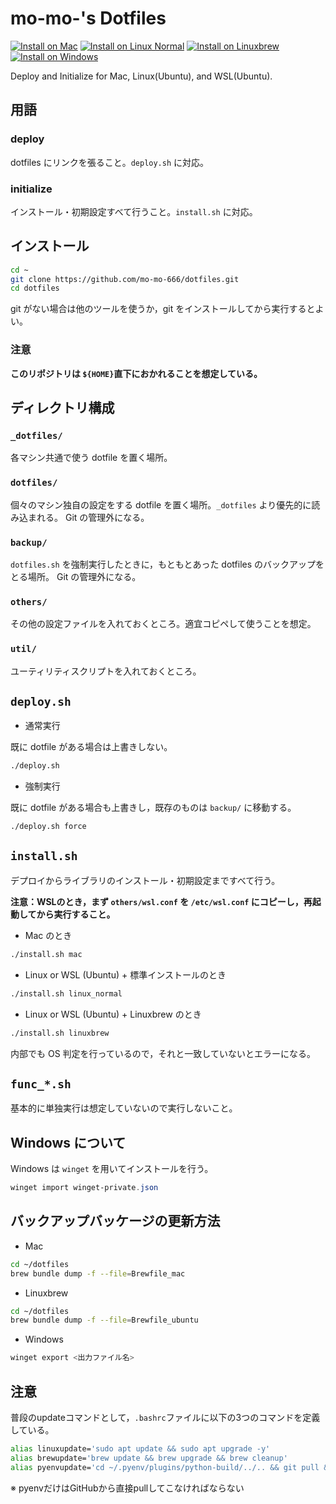 # mo-mo-'s Dotfiles
[![Install on Mac](https://github.com/mo-mo-666/dotfiles/actions/workflows/install-mac.yml/badge.svg)](https://github.com/mo-mo-666/dotfiles/actions/workflows/install-mac.yml)
[![Install on Linux Normal](https://github.com/mo-mo-666/dotfiles/actions/workflows/install-linux-normal.yml/badge.svg)](https://github.com/mo-mo-666/dotfiles/actions/workflows/install-linux-normal.yml)
[![Install on Linuxbrew](https://github.com/mo-mo-666/dotfiles/actions/workflows/install-linuxbrew.yml/badge.svg)](https://github.com/mo-mo-666/dotfiles/actions/workflows/install-linuxbrew.yml)
[![Install on Windows](https://github.com/mo-mo-666/dotfiles/actions/workflows/windows-install.yml/badge.svg)](https://github.com/mo-mo-666/dotfiles/actions/workflows/windows-install.yml)

Deploy and Initialize for Mac, Linux(Ubuntu), and WSL(Ubuntu).

## 用語

### deploy
dotfiles にリンクを張ること。`deploy.sh` に対応。

### initialize
インストール・初期設定すべて行うこと。`install.sh` に対応。

## インストール
```bash
cd ~
git clone https://github.com/mo-mo-666/dotfiles.git
cd dotfiles
```
git がない場合は他のツールを使うか，git をインストールしてから実行するとよい。
### 注意
**このリポジトリは `${HOME}`直下におかれることを想定している。**

## ディレクトリ構成

### `_dotfiles/`
各マシン共通で使う dotfile を置く場所。

### `dotfiles/`
個々のマシン独自の設定をする dotfile を置く場所。`_dotfiles` より優先的に読み込まれる。
Git の管理外になる。

### `backup/`
`dotfiles.sh` を強制実行したときに，もともとあった dotfiles のバックアップをとる場所。
Git の管理外になる。

### `others/`
その他の設定ファイルを入れておくところ。適宜コピペして使うことを想定。

### `util/`
ユーティリティスクリプトを入れておくところ。

## `deploy.sh`

- 通常実行

既に dotfile がある場合は上書きしない。

```bash
./deploy.sh
```

- 強制実行

既に dotfile がある場合も上書きし，既存のものは `backup/` に移動する。

```bash
./deploy.sh force
```

## `install.sh`

デプロイからライブラリのインストール・初期設定まですべて行う。

**注意：WSLのとき，まず `others/wsl.conf` を `/etc/wsl.conf` にコピーし，再起動してから実行すること。**

- Mac のとき

```bash
./install.sh mac
```

- Linux or WSL (Ubuntu) + 標準インストールのとき

```bash
./install.sh linux_normal
```

- Linux or WSL (Ubuntu) + Linuxbrew のとき

```bash
./install.sh linuxbrew
```

内部でも OS 判定を行っているので，それと一致していないとエラーになる。


## `func_*.sh`
基本的に単独実行は想定していないので実行しないこと。

## Windows について
Windows は `winget` を用いてインストールを行う。
```powershell
winget import winget-private.json
```


## バックアップバッケージの更新方法
- Mac
```bash
cd ~/dotfiles
brew bundle dump -f --file=Brewfile_mac
```

- Linuxbrew
```bash
cd ~/dotfiles
brew bundle dump -f --file=Brewfile_ubuntu
```

- Windows  
```powershell
winget export <出力ファイル名>
```

## 注意
普段のupdateコマンドとして，`.bashrc`ファイルに以下の3つのコマンドを定義している。

```bash
alias linuxupdate='sudo apt update && sudo apt upgrade -y'
alias brewupdate='brew update && brew upgrade && brew cleanup'
alias pyenvupdate='cd ~/.pyenv/plugins/python-build/../.. && git pull && cd -'
```
※ pyenvだけはGitHubから直接pullしてこなければならない

